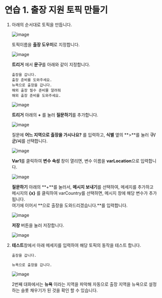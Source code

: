 # 연습 1. 출장 지원 토픽 만들기

1. 아래의 순서대로 토픽을 만듭니다.

    ![image](https://github.com/user-attachments/assets/ceb93357-87ea-4933-a14b-638d021c961a)


    토픽이름을 **출장 도우미**로 지정합니다.

    ![image](https://github.com/user-attachments/assets/6760d868-8d4b-4cb9-856f-008d54d546a2)


    **트리거** 에서 **문구**를 아래와 같이 지정합니다.

    ```
    출장을 갑니다.
    출장 준비를 도와주세요.
    뉴욕으로 출장을 갑니다.
    해외 출장 필수 준비물 알려줘
    해외 출장 준비를 도와주세요.
    ```

    ![image](https://github.com/user-attachments/assets/97b44ebf-c653-400d-87a6-a3ae1b9f56eb)


    **트리거** 아래의 **+** 를 눌러 **질문하기**를 추가합니다.

    ![image](https://github.com/user-attachments/assets/8af6022d-f07b-49c8-af6e-d5b062b8aa91)

 
    질문에 **어느 지역으로 출장을 가시나요?** 를 입력하고, **식별** 옆의 **>**를 눌러 **구/군/시**를 선택합니다.
    
    ![image](https://github.com/user-attachments/assets/6966ade0-21f4-4589-837f-91a795c1674c)

    
    **Var1**를 클릭하여 **변수 속성** 창이 열리면, 변수 이름을 **varLocation**으로 입력합니다.
    
    ![image](https://github.com/user-attachments/assets/27e658f4-0488-4baa-9348-047bb3feb431)

    
    **질문하기** 아래의 **+**를 눌러서, **메시지 보내기**를 선택하여, 메세지를 추가하고</br>
    메시지의 **{x}** 를 클릭하여 varCountry를 선택하면, 메시지 창에 해당 변수가 추가됩니다.</br>
    여기에 이어서 **으로 출장을 도와드리겠습니다.**를 입력합니다.
    
    ![image](https://github.com/user-attachments/assets/4eab23cf-d39d-4ff6-92ad-95311058bd78)
    
    **저장** 버튼을 눌러 저장합니다.
    
    ![image](https://github.com/user-attachments/assets/95ee2847-d22f-4e4b-a0bc-3f020b451a6b)

2. **테스트**창에서 아래 메세지를 입력하여 해당 토픽의 동작을 테스트 합니다.

    ```
    출장을 갑니다.
    ```
    ```
    뉴욕으로 출장을 갑니다.
    ```
    
    ![image](https://github.com/user-attachments/assets/06cccda3-05e8-4c2c-8fe9-01d13da54a94)
    
    2번째 대화에서는 **뉴욕** 이라는 지역을 파악해 자동으로 출장 지역을 뉴욕으로 설정하는 슬롯 채우기가 된 것을 확인 할 수 있습니다. 




